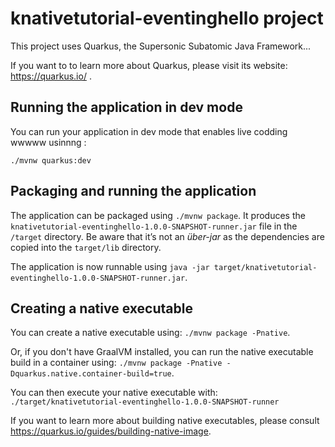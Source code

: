 # knativetutorial-eventinghello project

This project uses Quarkus, the Supersonic Subatomic Java Framework...

If you want to to learn more about Quarkus, please visit its website: https://quarkus.io/ .

## Running the application in dev mode

You can run your application in dev mode that enables live codding wwwww usinnng :
```
./mvnw quarkus:dev
```

## Packaging and running the application

The application can be packaged using `./mvnw package`.
It produces the `knativetutorial-eventinghello-1.0.0-SNAPSHOT-runner.jar` file in the `/target` directory.
Be aware that it’s not an _über-jar_ as the dependencies are copied into the `target/lib` directory.

The application is now runnable using `java -jar target/knativetutorial-eventinghello-1.0.0-SNAPSHOT-runner.jar`.

## Creating a native executable

You can create a native executable using: `./mvnw package -Pnative`.

Or, if you don't have GraalVM installed, you can run the native executable build in a container using: `./mvnw package -Pnative -Dquarkus.native.container-build=true`.

You can then execute your native executable with: `./target/knativetutorial-eventinghello-1.0.0-SNAPSHOT-runner`

If you want to learn more about building native executables, please consult https://quarkus.io/guides/building-native-image.
